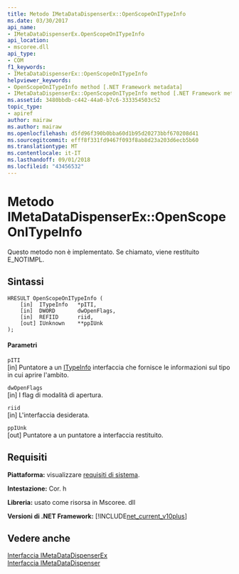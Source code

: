 ```yaml
---
title: Metodo IMetaDataDispenserEx::OpenScopeOnITypeInfo
ms.date: 03/30/2017
api_name:
- IMetaDataDispenserEx.OpenScopeOnITypeInfo
api_location:
- mscoree.dll
api_type:
- COM
f1_keywords:
- IMetaDataDispenserEx::OpenScopeOnITypeInfo
helpviewer_keywords:
- OpenScopeOnITypeInfo method [.NET Framework metadata]
- IMetaDataDispenserEx::OpenScopeOnITypeInfo method [.NET Framework metadata]
ms.assetid: 3480bbdb-c442-44a0-b7c6-333354503c52
topic_type:
- apiref
author: mairaw
ms.author: mairaw
ms.openlocfilehash: d5fd96f390b0bba60d1b95d20273bbf670208d41
ms.sourcegitcommit: efff8f331fd9467f093f8ab8d23a203d6ecb5b60
ms.translationtype: MT
ms.contentlocale: it-IT
ms.lasthandoff: 09/01/2018
ms.locfileid: "43456532"
---
```

# <a name="imetadatadispenserexopenscopeonitypeinfo-method"></a>Metodo IMetaDataDispenserEx::OpenScopeOnITypeInfo
Questo metodo non è implementato. Se chiamato, viene restituito E_NOTIMPL.  
  
## <a name="syntax"></a>Sintassi  
  
```  
HRESULT OpenScopeOnITypeInfo (  
    [in]  ITypeInfo   *pITI,  
    [in]  DWORD       dwOpenFlags,  
    [in]  REFIID      riid,  
    [out] IUnknown    **ppIUnk  
);  
```  
  
#### <a name="parameters"></a>Parametri  
 `pITI`  
 [in] Puntatore a un [ITypeInfo](https://docs.microsoft.com/previous-versions/windows/desktop/api/oaidl/nn-oaidl-itypeinfo) interfaccia che fornisce le informazioni sul tipo in cui aprire l'ambito.  
  
 `dwOpenFlags`  
 [in] I flag di modalità di apertura.  
  
 `riid`  
 [in] L'interfaccia desiderata.  
  
 `ppIUnk`  
 [out] Puntatore a un puntatore a interfaccia restituito.  
  
## <a name="requirements"></a>Requisiti  
 **Piattaforma:** visualizzare [requisiti di sistema](../../../../docs/framework/get-started/system-requirements.md).  
  
 **Intestazione:** Cor. h  
  
 **Libreria:** usato come risorsa in Mscoree. dll  
  
 **Versioni di .NET Framework:** [!INCLUDE[net_current_v10plus](../../../../includes/net-current-v10plus-md.md)]  
  
## <a name="see-also"></a>Vedere anche  
 [Interfaccia IMetaDataDispenserEx](../../../../docs/framework/unmanaged-api/metadata/imetadatadispenserex-interface.md)  
 [Interfaccia IMetaDataDispenser](../../../../docs/framework/unmanaged-api/metadata/imetadatadispenser-interface.md)
